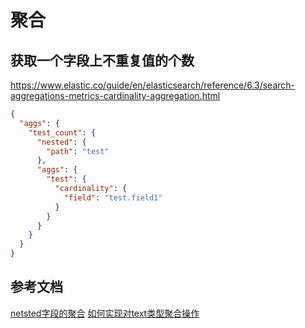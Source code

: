 # 聚合

## 获取一个字段上不重复值的个数
https://www.elastic.co/guide/en/elasticsearch/reference/6.3/search-aggregations-metrics-cardinality-aggregation.html
```json
{
  "aggs": {
    "test_count": {
      "nested": {
        "path": "test"
      },
      "aggs": {
        "test": {
          "cardinality": {
            "field": "test.field1"
          }
        }
      }
    }
  }
}
```


## 参考文档
[netsted字段的聚合](https://www.elastic.co/guide/en/elasticsearch/reference/current/search-aggregations-bucket-nested-aggregation.html)
[如何实现对text类型聚合操作](https://blog.csdn.net/ASN_forever/article/details/103720686)